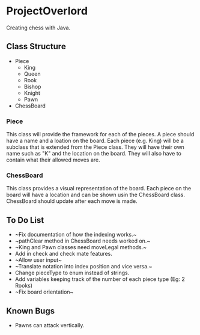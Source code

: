 # ProjectOverlord
Creating chess with Java.

## Class Structure

* Piece
  * King
  * Queen
  * Rook
  * Bishop
  * Knight
  * Pawn
* ChessBoard

### Piece
This class will provide the framework for each of the pieces. A piece should have a name and a loation on the board. Each piece (e.g. King) will be a subclass that is extended from the Piece class. They will have their own name such as "K" and the location on the board. They will also have to contain what their allowed moves are.

### ChessBoard
This class provides a visual representation of the board. Each piece on the board will have a location and can be shown usin the ChessBoard class. ChessBoard should update after each move is made.

## To Do List
* ~Fix documentation of how the indexing works.~
* ~pathClear method in ChessBoard needs worked on.~
* ~King and Pawn classes need moveLegal methods.~
* Add in check and check mate features.
* ~Allow user input~
* ~Translate notation into index position and vice versa.~
* Change pieceType to enum instead of strings.
* Add variables keeping track of the number of each piece type (Eg: 2 Rooks)
* ~Fix board orientation~

## Known Bugs
* Pawns can attack vertically.
